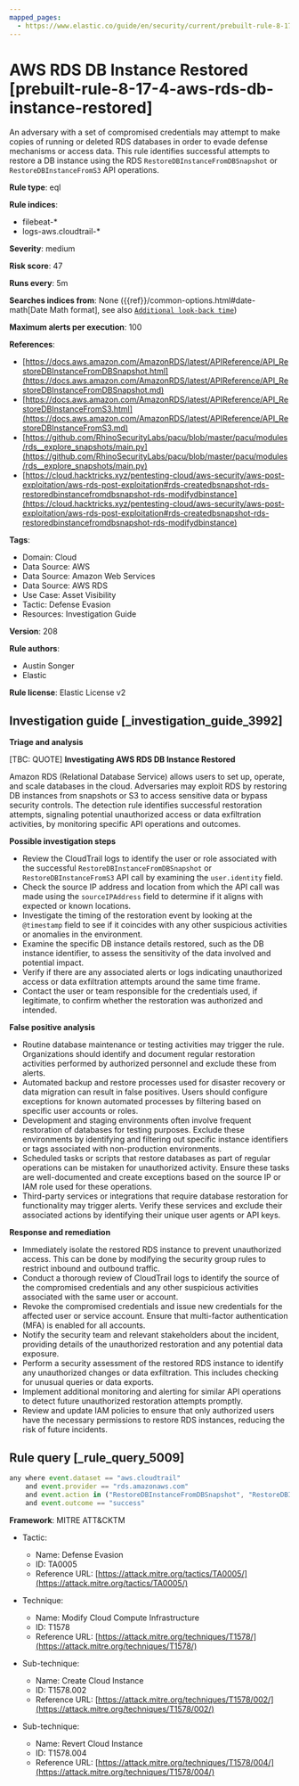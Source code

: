 ```yaml
---
mapped_pages:
  - https://www.elastic.co/guide/en/security/current/prebuilt-rule-8-17-4-aws-rds-db-instance-restored.html
---
```


# AWS RDS DB Instance Restored [prebuilt-rule-8-17-4-aws-rds-db-instance-restored]

An adversary with a set of compromised credentials may attempt to make copies of running or deleted RDS databases in order to evade defense mechanisms or access data. This rule identifies successful attempts to restore a DB instance using the RDS `RestoreDBInstanceFromDBSnapshot` or `RestoreDBInstanceFromS3` API operations.

**Rule type**: eql

**Rule indices**:

* filebeat-*
* logs-aws.cloudtrail-*

**Severity**: medium

**Risk score**: 47

**Runs every**: 5m

**Searches indices from**: None ({{ref}}/common-options.html#date-math[Date Math format], see also [`Additional look-back time`](docs-content://solutions/security/detect-and-alert/create-detection-rule.md#rule-schedule))

**Maximum alerts per execution**: 100

**References**:

* [https://docs.aws.amazon.com/AmazonRDS/latest/APIReference/API_RestoreDBInstanceFromDBSnapshot.html](https://docs.aws.amazon.com/AmazonRDS/latest/APIReference/API_RestoreDBInstanceFromDBSnapshot.md)
* [https://docs.aws.amazon.com/AmazonRDS/latest/APIReference/API_RestoreDBInstanceFromS3.html](https://docs.aws.amazon.com/AmazonRDS/latest/APIReference/API_RestoreDBInstanceFromS3.md)
* [https://github.com/RhinoSecurityLabs/pacu/blob/master/pacu/modules/rds__explore_snapshots/main.py](https://github.com/RhinoSecurityLabs/pacu/blob/master/pacu/modules/rds__explore_snapshots/main.py)
* [https://cloud.hacktricks.xyz/pentesting-cloud/aws-security/aws-post-exploitation/aws-rds-post-exploitation#rds-createdbsnapshot-rds-restoredbinstancefromdbsnapshot-rds-modifydbinstance](https://cloud.hacktricks.xyz/pentesting-cloud/aws-security/aws-post-exploitation/aws-rds-post-exploitation#rds-createdbsnapshot-rds-restoredbinstancefromdbsnapshot-rds-modifydbinstance)

**Tags**:

* Domain: Cloud
* Data Source: AWS
* Data Source: Amazon Web Services
* Data Source: AWS RDS
* Use Case: Asset Visibility
* Tactic: Defense Evasion
* Resources: Investigation Guide

**Version**: 208

**Rule authors**:

* Austin Songer
* Elastic

**Rule license**: Elastic License v2

## Investigation guide [_investigation_guide_3992]

**Triage and analysis**

[TBC: QUOTE]
**Investigating AWS RDS DB Instance Restored**

Amazon RDS (Relational Database Service) allows users to set up, operate, and scale databases in the cloud. Adversaries may exploit RDS by restoring DB instances from snapshots or S3 to access sensitive data or bypass security controls. The detection rule identifies successful restoration attempts, signaling potential unauthorized access or data exfiltration activities, by monitoring specific API operations and outcomes.

**Possible investigation steps**

* Review the CloudTrail logs to identify the user or role associated with the successful `RestoreDBInstanceFromDBSnapshot` or `RestoreDBInstanceFromS3` API call by examining the `user.identity` field.
* Check the source IP address and location from which the API call was made using the `sourceIPAddress` field to determine if it aligns with expected or known locations.
* Investigate the timing of the restoration event by looking at the `@timestamp` field to see if it coincides with any other suspicious activities or anomalies in the environment.
* Examine the specific DB instance details restored, such as the DB instance identifier, to assess the sensitivity of the data involved and potential impact.
* Verify if there are any associated alerts or logs indicating unauthorized access or data exfiltration attempts around the same time frame.
* Contact the user or team responsible for the credentials used, if legitimate, to confirm whether the restoration was authorized and intended.

**False positive analysis**

* Routine database maintenance or testing activities may trigger the rule. Organizations should identify and document regular restoration activities performed by authorized personnel and exclude these from alerts.
* Automated backup and restore processes used for disaster recovery or data migration can result in false positives. Users should configure exceptions for known automated processes by filtering based on specific user accounts or roles.
* Development and staging environments often involve frequent restoration of databases for testing purposes. Exclude these environments by identifying and filtering out specific instance identifiers or tags associated with non-production environments.
* Scheduled tasks or scripts that restore databases as part of regular operations can be mistaken for unauthorized activity. Ensure these tasks are well-documented and create exceptions based on the source IP or IAM role used for these operations.
* Third-party services or integrations that require database restoration for functionality may trigger alerts. Verify these services and exclude their associated actions by identifying their unique user agents or API keys.

**Response and remediation**

* Immediately isolate the restored RDS instance to prevent unauthorized access. This can be done by modifying the security group rules to restrict inbound and outbound traffic.
* Conduct a thorough review of CloudTrail logs to identify the source of the compromised credentials and any other suspicious activities associated with the same user or account.
* Revoke the compromised credentials and issue new credentials for the affected user or service account. Ensure that multi-factor authentication (MFA) is enabled for all accounts.
* Notify the security team and relevant stakeholders about the incident, providing details of the unauthorized restoration and any potential data exposure.
* Perform a security assessment of the restored RDS instance to identify any unauthorized changes or data exfiltration. This includes checking for unusual queries or data exports.
* Implement additional monitoring and alerting for similar API operations to detect future unauthorized restoration attempts promptly.
* Review and update IAM policies to ensure that only authorized users have the necessary permissions to restore RDS instances, reducing the risk of future incidents.


## Rule query [_rule_query_5009]

```js
any where event.dataset == "aws.cloudtrail"
    and event.provider == "rds.amazonaws.com"
    and event.action in ("RestoreDBInstanceFromDBSnapshot", "RestoreDBInstanceFromS3")
    and event.outcome == "success"
```

**Framework**: MITRE ATT&CKTM

* Tactic:

    * Name: Defense Evasion
    * ID: TA0005
    * Reference URL: [https://attack.mitre.org/tactics/TA0005/](https://attack.mitre.org/tactics/TA0005/)

* Technique:

    * Name: Modify Cloud Compute Infrastructure
    * ID: T1578
    * Reference URL: [https://attack.mitre.org/techniques/T1578/](https://attack.mitre.org/techniques/T1578/)

* Sub-technique:

    * Name: Create Cloud Instance
    * ID: T1578.002
    * Reference URL: [https://attack.mitre.org/techniques/T1578/002/](https://attack.mitre.org/techniques/T1578/002/)

* Sub-technique:

    * Name: Revert Cloud Instance
    * ID: T1578.004
    * Reference URL: [https://attack.mitre.org/techniques/T1578/004/](https://attack.mitre.org/techniques/T1578/004/)



